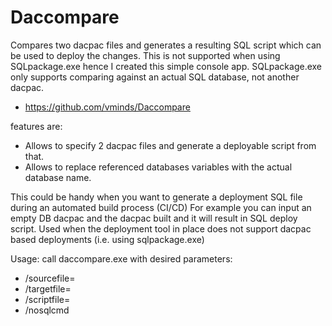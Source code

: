 # Daccompare
Compares two dacpac files and generates a resulting SQL script which can be used to deploy the changes.
This is not supported when using SQLpackage.exe hence I created this simple console app.
SQLpackage.exe only supports comparing against an actual SQL database, not another dacpac.

* https://github.com/vminds/Daccompare


features are: 
* Allows to specify 2 dacpac files and generate a deployable script from that.
* Allows to replace referenced databases variables with the actual database name.

This could be handy when you want to generate a deployment SQL file during an automated build process (CI/CD)
For example you can input an empty DB dacpac and the dacpac built and it will result in SQL deploy script.
Used when the deployment tool in place does not support dacpac based deployments (i.e. using sqlpackage.exe)

Usage: call daccompare.exe with desired parameters:

* /sourcefile=<full path to source dacpac file>
* /targetfile=<full path to target dacpac file>
* /scriptfile=<full path to sql script file to generate>
* /nosqlcmd <optional param comment out sqlcmd section>

